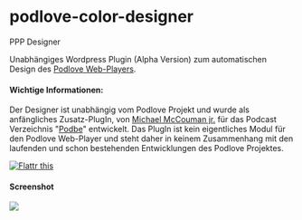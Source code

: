 podlove-color-designer
======================

PPP Designer

Unabhängiges Wordpress Plugin (Alpha Version) 
zum automatischen Design des <a href="https://github.com/podlove/podlove-web-player">Podlove Web-Players</a>.

<h4>Wichtige Informationen:</h4>

Der Designer ist unabhängig vom Podlove Projekt und wurde als anfängliches Zusatz-PlugIn, von <a href="http://podbe.wikibyte.org/uber-michael-mccouman-jr/">
Michael McCouman jr.</a> für
das Podcast Verzeichnis "<a target="_blank" href="http://podbe.wikibyte.org">Podbe</a>" entwickelt. 
Das PlugIn ist kein eigentliches Modul für den Podlove Web-Player und steht daher in keinem Zusammenhang mit den 
laufenden und schon bestehenden Entwicklungen des Podlove Projektes.

<a href="http://flattr.com/thing/1150684/Podbe-Podcastverzeichnis" target="_blank"><img src="http://api.flattr.com/button/flattr-badge-large.png" alt="Flattr this" title="Flattr this" border="0" /></a>
<h4>Screenshot</h4>

<img src="https://a248.e.akamai.net/camo.github.com/53ffe158e718e57222789ed6691ffdd23e0ff9de/687474703a2f2f6c6162732e77696b69627974652e6f72672f77702d636f6e74656e742f75706c6f6164732f73697465732f332f323031332f30332f556e62656e616e6e742e706e67">

